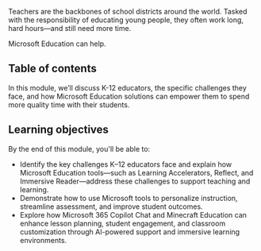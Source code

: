 Teachers are the backbones of school districts around the world. Tasked with the responsibility of educating young people, they often work long, hard hours—and still need more time.

Microsoft Education can help.

## Table of contents

In this module, we’ll discuss K-12 educators, the specific challenges they face, and how Microsoft Education solutions can empower them to spend more quality time with their students.

## Learning objectives

By the end of this module, you'll be able to:

- Identify the key challenges K–12 educators face and explain how Microsoft Education tools—such as Learning Accelerators, Reflect, and Immersive Reader—address these challenges to support teaching and learning.
- Demonstrate how to use Microsoft tools to personalize instruction, streamline assessment, and improve student outcomes.
- Explore how Microsoft 365 Copilot Chat and Minecraft Education can enhance lesson planning, student engagement, and classroom customization through AI-powered support and immersive learning environments.
